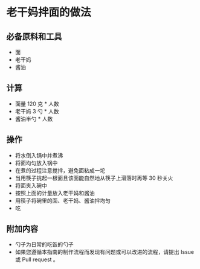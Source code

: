 # 老干妈拌面的做法

## 必备原料和工具

* 面
* 老干妈
* 酱油

## 计算

* 面量 120 克 * 人数
* 老干妈 3 勺 * 人数
* 酱油半勺 * 人数

## 操作

* 将水倒入锅中并煮沸
* 将面均匀放入锅中
* 在煮的过程注意搅拌，避免面粘成一坨
* 当用筷子挑起一根面且该面能自然地从筷子上滑落时再等 30 秒关火
* 将面夹入碗中
* 按照上面的计量放入老干妈和酱油
* 用筷子将碗里的面、老干妈、酱油拌均匀
* 吃

## 附加内容

* 勺子为日常的吃饭的勺子
* 如果您遵循本指南的制作流程而发现有问题或可以改进的流程，请提出 Issue 或 Pull request 。
